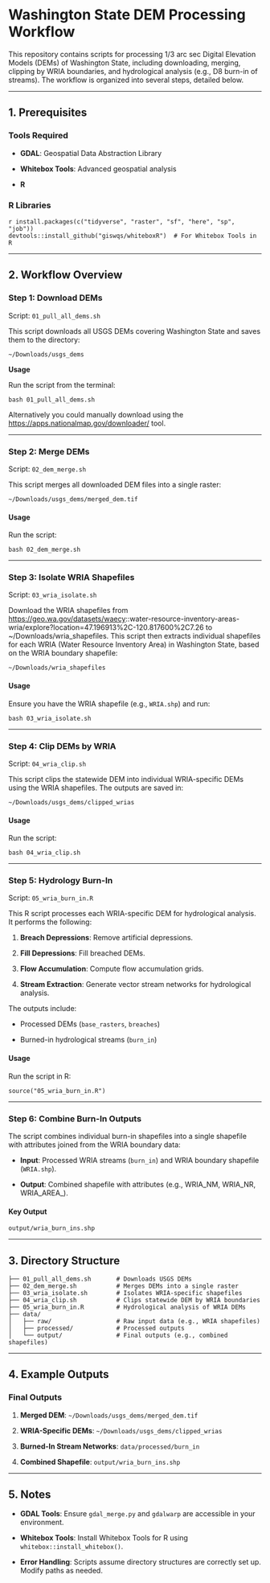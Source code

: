 # **Washington State DEM Processing Workflow**

This repository contains scripts for processing 1/3 arc sec Digital Elevation Models (DEMs) of Washington State, including downloading, merging, clipping by WRIA boundaries, and hydrological analysis (e.g., D8 burn-in of streams). The workflow is organized into several steps, detailed below.

------------------------------------------------------------------------

## **1. Prerequisites**

### **Tools Required**

-   **GDAL**: Geospatial Data Abstraction Library

-   **Whitebox Tools**: Advanced geospatial analysis

-   **R**

### **R Libraries**

```         
r install.packages(c("tidyverse", "raster", "sf", "here", "sp", "job"))
devtools::install_github("giswqs/whiteboxR")  # For Whitebox Tools in R
```

------------------------------------------------------------------------

## **2. Workflow Overview**

### **Step 1: Download DEMs**

Script: `01_pull_all_dems.sh`

This script downloads all USGS DEMs covering Washington State and saves them to the directory:

```         
~/Downloads/usgs_dems
```

**Usage**

Run the script from the terminal:

```         
bash 01_pull_all_dems.sh
```

Alternatively you could manually download using the <https://apps.nationalmap.gov/downloader/> tool.

------------------------------------------------------------------------

### **Step 2: Merge DEMs**

Script: `02_dem_merge.sh`

This script merges all downloaded DEM files into a single raster:

```         
~/Downloads/usgs_dems/merged_dem.tif
```

#### **Usage**

Run the script:

```         
bash 02_dem_merge.sh
```

------------------------------------------------------------------------

### **Step 3: Isolate WRIA Shapefiles**

Script: `03_wria_isolate.sh`

Download the WRIA shapefiles from <https://geo.wa.gov/datasets/waecy>::water-resource-inventory-areas-wria/explore?location=47.196913%2C-120.817600%2C7.26 to \~/Downloads/wria_shapefiles. This script then extracts individual shapefiles for each WRIA (Water Resource Inventory Area) in Washington State, based on the WRIA boundary shapefile:

```         
~/Downloads/wria_shapefiles
```

#### **Usage**

Ensure you have the WRIA shapefile (e.g., `WRIA.shp`) and run:

```         
bash 03_wria_isolate.sh
```

------------------------------------------------------------------------

### **Step 4: Clip DEMs by WRIA**

Script: `04_wria_clip.sh`

This script clips the statewide DEM into individual WRIA-specific DEMs using the WRIA shapefiles. The outputs are saved in:

```         
~/Downloads/usgs_dems/clipped_wrias
```

#### **Usage**

Run the script:

```         
bash 04_wria_clip.sh
```

------------------------------------------------------------------------

### **Step 5: Hydrology Burn-In**

Script: `05_wria_burn_in.R`

This R script processes each WRIA-specific DEM for hydrological analysis. It performs the following:

1.  **Breach Depressions**: Remove artificial depressions.

2.  **Fill Depressions**: Fill breached DEMs.

3.  **Flow Accumulation**: Compute flow accumulation grids.

4.  **Stream Extraction**: Generate vector stream networks for hydrological analysis.

The outputs include:

-   Processed DEMs (`base_rasters`, `breaches`)

-   Burned-in hydrological streams (`burn_in`)

#### **Usage**

Run the script in R:

```         
source("05_wria_burn_in.R")
```

------------------------------------------------------------------------

### **Step 6: Combine Burn-In Outputs**

The script combines individual burn-in shapefiles into a single shapefile with attributes joined from the WRIA boundary data:

-   **Input**: Processed WRIA streams (`burn_in`) and WRIA boundary shapefile (`WRIA.shp`).

-   **Output**: Combined shapefile with attributes (e.g., WRIA_NM, WRIA_NR, WRIA_AREA\_).

#### **Key Output**

```         
output/wria_burn_ins.shp
```

------------------------------------------------------------------------

## **3. Directory Structure**

```         
├── 01_pull_all_dems.sh       # Downloads USGS DEMs
├── 02_dem_merge.sh           # Merges DEMs into a single raster
├── 03_wria_isolate.sh        # Isolates WRIA-specific shapefiles
├── 04_wria_clip.sh           # Clips statewide DEM by WRIA boundaries
├── 05_wria_burn_in.R         # Hydrological analysis of WRIA DEMs
├── data/
│   ├── raw/                  # Raw input data (e.g., WRIA shapefiles)
│   ├── processed/            # Processed outputs
│   └── output/               # Final outputs (e.g., combined shapefiles)
```

------------------------------------------------------------------------

## **4. Example Outputs**

### **Final Outputs**

1.  **Merged DEM**: `~/Downloads/usgs_dems/merged_dem.tif`

2.  **WRIA-Specific DEMs**: `~/Downloads/usgs_dems/clipped_wrias`

3.  **Burned-In Stream Networks**: `data/processed/burn_in`

4.  **Combined Shapefile**: `output/wria_burn_ins.shp`

------------------------------------------------------------------------

## **5. Notes**

-   **GDAL Tools**: Ensure `gdal_merge.py` and `gdalwarp` are accessible in your environment.

-   **Whitebox Tools**: Install Whitebox Tools for R using `whitebox::install_whitebox()`.

-   **Error Handling**: Scripts assume directory structures are correctly set up. Modify paths as needed.

